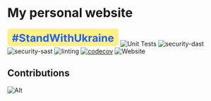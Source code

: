 # My personal website

[![Stand With Ukraine](https://raw.githubusercontent.com/vshymanskyy/StandWithUkraine/main/badges/StandWithUkraine.svg)](https://stand-with-ukraine.pp.ua)
![Unit Tests](https://github.com/fabasoad/business-card/workflows/Unit%20Tests/badge.svg)
![security-dast](https://github.com/fabasoad/business-card/actions/workflows/security-dast.yml/badge.svg)
![security-sast](https://github.com/fabasoad/business-card/actions/workflows/security-sast.yml/badge.svg)
![linting](https://github.com/fabasoad/business-card/actions/workflows/linting.yml/badge.svg)
[![codecov](https://codecov.io/gh/fabasoad/business-card/branch/main/graph/badge.svg?token=AXVCJ8H06A)](https://codecov.io/gh/fabasoad/business-card)
![Website](https://img.shields.io/website?down_message=offline&up_message=online&url=https%3A%2F%2Ffabasoad.github.io%2Fbusiness-card%2F)

## Contributions

![Alt](https://repobeats.axiom.co/api/embed/8032b12e3f9ca2968403abd56e82475b3b57e5e3.svg "Repobeats analytics image")
